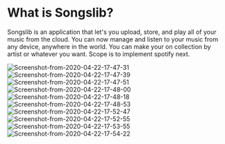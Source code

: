 
# What is Songslib?

Songslib is an application that let's you upload, store, and play all of your music from the cloud. You can now manage and listen to your music from any device, anywhere in the world. 
You can make your on collection by artist or whatever you want.
Scope is to implement spotify next.

<img src="https://i.ibb.co/WxKb00C/Screenshot-from-2020-04-22-17-47-31.png" alt="Screenshot-from-2020-04-22-17-47-31" border="0">
<img src="https://i.ibb.co/PwvnkPP/Screenshot-from-2020-04-22-17-47-39.png" alt="Screenshot-from-2020-04-22-17-47-39" border="0">
<img src="https://i.ibb.co/cgVYsWF/Screenshot-from-2020-04-22-17-47-51.png" alt="Screenshot-from-2020-04-22-17-47-51" border="0">
<img src="https://i.ibb.co/82J0m98/Screenshot-from-2020-04-22-17-48-00.png" alt="Screenshot-from-2020-04-22-17-48-00" border="0">
<img src="https://i.ibb.co/G2tqsDd/Screenshot-from-2020-04-22-17-48-18.png" alt="Screenshot-from-2020-04-22-17-48-18" border="0">
<img src="https://i.ibb.co/MnSZtq2/Screenshot-from-2020-04-22-17-48-53.png" alt="Screenshot-from-2020-04-22-17-48-53" border="0">
<img src="https://i.ibb.co/PZZYzNy/Screenshot-from-2020-04-22-17-52-47.png" alt="Screenshot-from-2020-04-22-17-52-47" border="0">
<img src="https://i.ibb.co/5RtJXBr/Screenshot-from-2020-04-22-17-52-55.png" alt="Screenshot-from-2020-04-22-17-52-55" border="0">
<img src="https://i.ibb.co/6JBL3xr/Screenshot-from-2020-04-22-17-53-55.png" alt="Screenshot-from-2020-04-22-17-53-55" border="0">
<img src="https://i.ibb.co/BNcPMKJ/Screenshot-from-2020-04-22-17-54-22.png" alt="Screenshot-from-2020-04-22-17-54-22" border="0">
